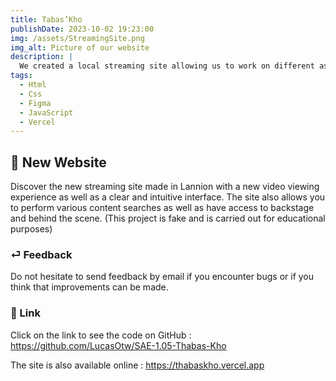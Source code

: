 ```yaml
---
title: Tabas’Kho
publishDate: 2023-10-02 19:23:00
img: /assets/StreamingSite.png
img_alt: Picture of our website
description: |
  We created a local streaming site allowing us to work on different aspects of an interent site such as interface, ergonomics, layout/design, UX/UI as well as quality and code sharing.
tags:
  - Html
  - Css
  - Figma
  - JavaScript
  - Vercel
---
```



## 🎉 New Website

> 

Discover the new streaming site made in Lannion with a new video viewing experience as well as a clear and intuitive interface. The site also allows you to perform various content searches as well as have access to backstage and behind the scene. (This project is fake and is carried out for educational purposes)

 

### ⏎ Feedback

Do not hesitate to send feedback by email if you encounter bugs or if you think that improvements can be made.


### 🔗 Link


 Click on the link to see the code on GitHub : https://github.com/LucasOtw/SAE-1.05-Thabas-Kho
 
 The site is also available online : https://thabaskho.vercel.app





